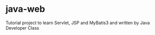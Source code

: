 java-web
========

Tutorial project to learn Servlet, JSP and MyBatis3 and written by Java Developer Class
